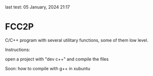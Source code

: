 last test: 05 January, 2024 21:17

# FCC2P
C/C++ program with several utilitary functions, some of them low level.


Instructions:


open a project with "dev c++" and compile the files


Soon: how to compile with g++ in xubuntu

